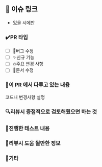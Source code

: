 ## 📑 이슈 링크 

- 있을 시에만 

### ✔️PR 타입

- [ ] 🐛버그 수정
- [ ] ✨신규 기능
- [ ] 🔥주요 변경 사항
- [ ] 📄문서 수정

### 🤔이 PR 에서 다루고 있는 내용

코드내 변경사항 설명

### 🔍리뷰시 중점적으로 검토해줬으면 하는 것

### 🧪진행한 테스트 내용

### 📖리뷰시 도움 될만한 정보

### 📝기타